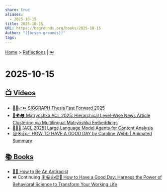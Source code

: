 ```yaml
---
share: true
aliases:
  - 2025-10-15
title: 2025-10-15
URL: https://bagrounds.org/books/2025-10-15
Author: "[[bryan-grounds]]"
tags:
---
```

[Home](../index.md) > [Reflections](./index.md) | [⏮️](./2025-10-14.md)  
# 2025-10-15  
## [📺 Videos](../videos/index.md)  
- [🧑‍💻📈⏩ SIGGRAPH Thesis Fast Forward 2025](../videos/siggraph-thesis-fast-forward-2025.md)  
- [📰🌍🏘️ Matryoshka ACL 2025: Hierarchical Level-Wise News Article Clustering via Multilingual Matryoshka Embeddings](../videos/acl-2025-hierarchical-level-wise-news-article-clustering-via-multilingual-matryoshka-embeddings.md)  
- [🤖📰🧐 [ACL 2025] Large Language Model Agents for Content Analysis](../videos/acl-2025-large-language-model-agents-for-content-analysis.md)  
- [😃☀️👍📈 ️ HOW TO HAVE A GOOD DAY by Caroline Webb | Animated Summary](../videos/how-to-have-a-good-day-by-caroline-webb-animated-summary.md)  
  
## [📚 Books](../books/index.md)  
- [✊🏿 How to Be An Antiracist](../books/how-to-be-an-antiracist.md)  
- ⏯️ Continuing [☀️😀👍😊🌻 How to Have a Good Day: Harness the Power of Behavioral Science to Transform Your Working Life](../books/how-to-have-a-good-day.md)